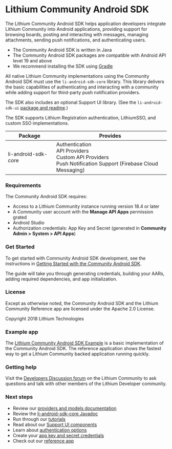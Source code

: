 
# Lithium Community Android SDK

The Lithium Community Android SDK helps application developers integrate Lithium Community into Android applications, providing support for browsing boards, posting and interacting with messages, managing attachments, sending push notifications, and authenticating users.

* The Community Android SDK is written in Java
* The Community Android SDK packages are compatible with Android API level 19 and above
* We recommend installing the SDK using [Gradle](https://gradle.org/)

All native Lithium Community implementations using the Community Android SDK must use the `li-android-sdk-core` library. This library delivers the basic capabilities of authenticating and interacting with a community while adding support for third-party push notification providers.

The SDK also includes an optional Support UI library. (See the `li-android-sdk-ui` [package and readme](https://github.com/lithiumtech/li-android-sdk-ui).)

The SDK supports Lithium Registration authentication, LithiumSSO, and custom SSO implementations.

| Package | Provides |
| ------- | -------- |
| li-android-sdk-core | Authentication<br>API Providers<br>Custom API Providers<br>Push Notification Support (Firebase Cloud Messaging) |

### Requirements

The Community Android SDK requires:

* Access to a Lithium Community instance running version 18.4 or later
* A Community user account with the **Manage API Apps** permission grated
* Android Studio
* Authorization credentials: App Key and Secret (generated in **Community Admin > System > API Apps**)

### Get Started

To get started with Community Android SDK development, see the instructions in [Getting Started with the Community Android SDK](https://github.com/lithiumtech/li-android-sdk-core/wiki/Getting-Started-with-the-Community-Android-SDK).

The guide will take you through generating credentials, building your AARs, adding required dependencies, and app initialization.

### License

Except as otherwise noted, the Community Android SDK and the Lithium Community Reference app are licensed under the Apache 2.0 License.

Copyright 2018 Lithium Technologies

### Example app

The [Lithium Community Android SDK Example](https://github.com/lithiumtech/li-android-sdk-example/blob/dev/README.md) is a basic implementation of the Community Android SDK. The reference application shows the fastest way to get a Lithium Community backed application running quickly.

### Getting help

Visit the [Developers Discussion forum](https://community.lithium.com/t5/Developers-Discussion/bd-p/studio) on the Lithium Community to ask questions and talk with other members of the Lithium Developer community.

### Next steps

* Review our [providers and models documentation](https://github.com/lithiumtech/li-android-sdk-core/wiki/Community-Android-SDK-API-providers)
* Review the [li-android-sdk-core Javadoc](https://lithiumtech.github.io/li-android-sdk-core/)
* Run through our [tutorials](https://github.com/lithiumtech/li-android-sdk-core/wiki/Tutorials)
* Read about our [Support UI components](https://github.com/lithiumtech/li-android-sdk-ui/wiki/Community-Android-SDK-UI-components)
* Learn about [authentication options](https://github.com/lithiumtech/li-android-sdk-core/wiki/Authentication-with-the-Community-Android-SDK)
* Create your [app key and secret credentials](https://github.com/lithiumtech/li-android-sdk-core/wiki/Getting-Started-with-the-Community-Android-SDK#get-authorization-credentials)
* Check out our [reference app](https://github.com/lithiumtech/li-android-sdk-example)
